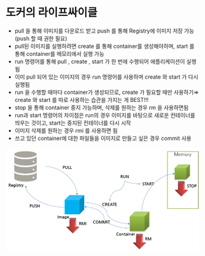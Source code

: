 # 도커의 라이프싸이클
* pull 을 통해 이미지를 다운로드 받고 push 를 통해 Registry에 이미지 저장 가능(push 할 때 권한 필요)
* pull된 이미지를 실행하려면 create 를 통해 container를 생성해야하며, start 를 통해 container를 메모리에서 실행 가능
* run 명령어를 통해 pull , create , start 가 한 번에 수행되어 애플리케이션이 실행됨
* 이미 pull 되어 있는 이미지의 경우 run 명령어를 사용하며 create 와 start 가 다시 실행됨
* run 을 수행할 때마다 container가 생성되므로, create 가 필요할 때만 사용하기⇒ create 와 start 를 따로 사용하는 습관을 가지는 게 BEST!!!
* stop 을 통해 container 중지 가능하며, 삭제를 원하는 경우 rm 을 사용하면됨
* run과 start 명령어의 차이점은 run의 경우 이미지를 바탕으로 새로운 컨테이너를 띄우는 것이고, start는 중지된 컨테이너를 다시 시작
* 이미지 삭제를 원하는 경우 rmi 를 사용하면 됨
* 쓰고 있던 container에 대한 파일들을 이미지로 만들고 싶은 경우 commit 사용

<img src="../assets/docker_03.png" width="600"/>

